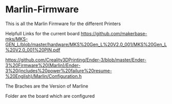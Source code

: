 # Marlin-Firmware
This is all the Marlin Firmware for the different Printers


Helpfull Links for the current board 
https://github.com/makerbase-mks/MKS-GEN_L/blob/master/hardware/MKS%20Gen_L%20V2.0_001/MKS%20Gen_L%20V2.0_001%20PIN.pdf

https://github.com/Creality3DPrinting/Ender-3/blob/master/Ender-3%20Firmware%20(Marlin)/Ender-3%20(includes%20power%20failure%20resume-%20English)/Marlin/Configuration.h

The Braches are the Version of Marline 

Folder are the board which are configured 


